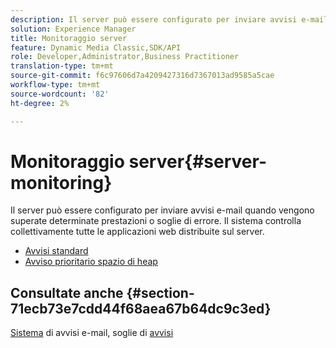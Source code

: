 ```yaml
---
description: Il server può essere configurato per inviare avvisi e-mail quando vengono superate determinate prestazioni o soglie di errore. Il sistema controlla collettivamente tutte le applicazioni web distribuite sul server.
solution: Experience Manager
title: Monitoraggio server
feature: Dynamic Media Classic,SDK/API
role: Developer,Administrator,Business Practitioner
translation-type: tm+mt
source-git-commit: f6c97606d7a4209427316d7367013ad9585a5cae
workflow-type: tm+mt
source-wordcount: '82'
ht-degree: 2%

---
```



# Monitoraggio server{#server-monitoring}

Il server può essere configurato per inviare avvisi e-mail quando vengono superate determinate prestazioni o soglie di errore. Il sistema controlla collettivamente tutte le applicazioni web distribuite sul server.

* [Avvisi standard](r-standard-alerts.md)
* [Avviso prioritario spazio di heap](c-heap-space-priority-alert.md)

## Consultate anche {#section-71ecb73e7cdd44f68aea67b64dc9c3ed}

[Sistema](../../../../is-api/image-serving-api-ref/c-configuration-and-administration/c-server-settings/r-monitoring-and-alerting-system.md#reference-4b604b5f8b014ecca89cf55d8ebb2d39) di avvisi e-mail, soglie di  [avvisi](../../../../is-api/image-serving-api-ref/c-configuration-and-administration/c-server-settings/r-alert-thresholds.md#reference-a77d3f92f456419a878bf18782d38922)
